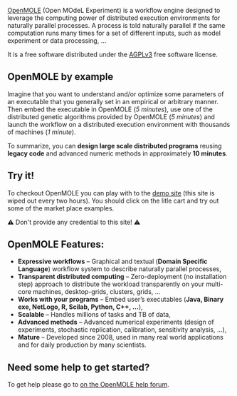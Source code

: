 [OpenMOLE](http://www.openmole.org) (Open MOdeL Experiment) is a workflow engine designed to leverage the computing power of distributed execution environments for naturally parallel processes. A process is told naturally parallel if the same computation runs many times for a set of different inputs, such as model experiment or data processing, ...

It is a free software distributed under the [AGPLv3](http://www.gnu.org/licenses/agpl.html) free software license.

## OpenMOLE by example ##

Imagine that you want to understand and/or optimize some parameters of an executable that you generally set in an empirical or arbitrary manner. 
Then embed the executable in OpenMOLE (*5 minutes*), use one of the distributed genetic algorithms provided by OpenMOLE (*5 minutes*) and launch the workflow on a distributed execution environment with thousands of machines (*1 minute*).

To summarize, you can **design large scale distributed programs** reusing **legacy code** and advanced numeric methods in approximately **10 minutes**.

## Try it! ##

To checkout OpenMOLE you can play with to the [demo site](http://demo.openmole.org) (this site is wiped out every two hours). You should click on the litle cart and try out some of the market place examples.

:warning: Don't provide any credential to this site! :warning:

## OpenMOLE Features: ##

  - **Expressive workflows** – Graphical and textual (**Domain Specific Language**) workflow system to describe naturally parallel processes,
  - **Transparent distributed computing** – Zero-deployment (no installation step) approach to distribute the workload transparently on your multi-core machines, desktop-grids, clusters, grids, ...
  - **Works with your programs** – Embed user’s executables (**Java, Binary exe, NetLogo, R, Scilab, Python, C++, ...**),
  - **Scalable** – Handles millions of tasks and TB of data,
  - **Advanced methods** – Advanced numerical experiments (design of experiments, stochastic replication, calibration, sensitivity analysis, ...),
  - **Mature** – Developed since 2008, used in many real world applications and for daily production by many scientists.

## Need some help to get started? ##

To get help please go to [on the OpenMOLE help forum](http://ask.openmole.org).
